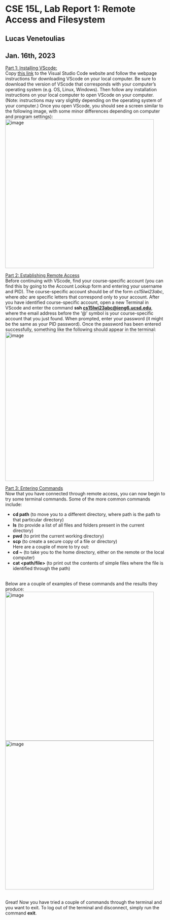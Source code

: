 # CSE 15L, Lab Report 1: Remote Access and Filesystem
## Lucas Venetoulias 
## Jan. 16th, 2023


<ins>Part 1: Installing VScode:</ins>
<br> Copy [this link](https://code.visualstudio.com/) to the Visual Studio Code website and follow the webpage instructions for downloading VScode on your local computer. Be sure to download the version of VScode that corresponds with your computer’s operating system (e.g. OS, Linux, Windows). 
Then follow any installation instructions on your local computer to open VScode on your computer. (Note: instructions may vary slightly depending on the operating system of your computer.) Once you open VScode, you should see a screen similar to the following image, with some minor differences depending on computer and program settings):
<br>
<img align="center" width="468" alt="image" src="https://user-images.githubusercontent.com/122565720/212587662-eec670b5-ac34-4759-b720-0b8889b84e9f.png">



<ins>Part 2: Establishing Remote Access</ins>
<br> Before continuing with VScode, find your course-specific account (you can find this by going to the Account Lookup form and entering your username and PID). The course-specific account should be of the form *cs15lwi23abc*, where *abc* are specific letters that correspond only to your account.
After you have identified course-specific account, open a new Terminal in VScode and enter the command **ssh cs15lwi23abc@ieng6.ucsd.edu**, where the email address before the ‘@’ symbol is your course-specific account that you just found. When prompted, enter your password (it might be the same as your PID password). Once the password has been entered successfully, something like the following should appear in the terminal:
<br>
<img align="center" width = "468" alt="image" src="https://user-images.githubusercontent.com/122565720/212590595-d868d108-6bd1-4461-9b16-0ac66a7c595b.png">



<ins>Part 3: Entering Commands</ins>
<br> Now that you have connected through remote access, you can now begin to try some terminal commands. Some of the more common commands include:
* **cd path** (to move you to a different directory, where path is the path to that particular directory)
* **ls** (to provide a list of all files and folders present in the current directory)
* **pwd** (to print the current working directory)
* **scp** (to create a secure copy of a file or directory)
<br> Here are a couple of more to try out:
*	**cd \~** (to take you to the home directory, either on the remote or the local computer)
*	**cat <path/file>** (to print out the contents of simple files where the file is identified through the path)

<br> Below are a couple of examples of these commands and the results they produce:
<img align="center" width="468" alt="image" src="https://user-images.githubusercontent.com/122565720/212591683-a7918750-2626-47c2-a8db-9a08ed261999.png">
<img align="center" width="468" alt="image" src="https://user-images.githubusercontent.com/122565720/212591824-b38182cf-5d1c-4383-9c43-210563295459.png">

<br> Great! Now you have tried a couple of commands through the terminal and you want to exit. To log out of the terminal and disconnect, simply run the command **exit**.







